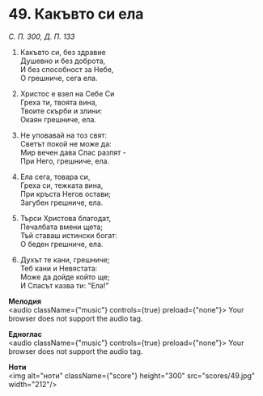# 49. Какъвто си ела

_С. П. 300, Д. П. 133_

1. Какъвто си, без здравие  
Душевно и без доброта,  
И без способност за Небе,  
О грешниче, сега ела.  

2. Христос е взел на Себе Си  
Греха ти, твоята вина,  
Твоите скърби и злини:  
Окаян грешниче, ела.  

3. Не уповавай на тоз свят:  
Светът покой не може да:  
Мир вечен дава Спас разпят -  
При Него, грешниче, ела.  

4. Ела сега, товара си,  
Греха си, тежката вина,  
При кръста Негов остави;  
Загубен грешниче, ела.  

5. Търси Христова благодат,  
Печалбата вмени щета;  
Тъй ставаш истински богат:  
О беден грешниче, ела.  

6. Духът те кани, грешниче;  
Теб кани и Невястата:  
Може да дойде който ще;  
И Спасът казва ти: "Ела!"

**Мелодия**  
<audio className={"music"} controls={true} preload={"none"}>
    <source src="mp3/49.mp3" type="audio/mpeg"/>
    Your browser does not support the audio tag.
</audio>

**Едноглас**  
<audio className={"music"} controls={true} preload={"none"}>
    <source src="transp/49.mp3" type="audio/mpeg"/>
    Your browser does not support the audio tag.
</audio>

**Ноти**  
<img alt="ноти" className={"score"} height="300" src="scores/49.jpg" width="212"/>

